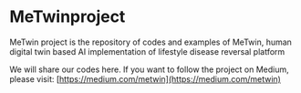 # MeTwinproject
MeTwin project is the repository of codes and examples of MeTwin, human digital twin based AI implementation of lifestyle disease reversal platform

We will share our codes here.
If you want to follow the project on Medium, please visit: [https://medium.com/metwin](https://medium.com/metwin)
